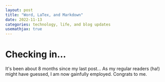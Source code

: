 ```yaml
---
layout: post
title: "Word, LaTex, and Markdown"
date: 2022-11-13
categories: technology, life, and blog updates
usemathjax: true
---
```


# Checking in...
It's been about 8 months since my last post... As my regular readers (ha!) might have guessed, I am now gainfully employed. Congrats to me. 